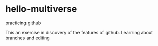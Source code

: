 # hello-multiverse
practicing github

This an exercise in discovery of the features of github. Learning about branches and editing
